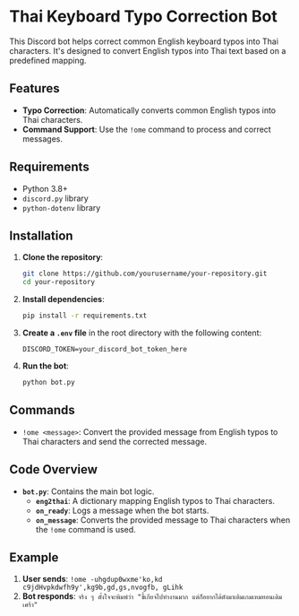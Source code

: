 # Thai Keyboard Typo Correction Bot

This Discord bot helps correct common English keyboard typos into Thai characters. It's designed to convert English typos into Thai text based on a predefined mapping.

## Features

- **Typo Correction**: Automatically converts common English typos into Thai characters.
- **Command Support**: Use the `!ome` command to process and correct messages.

## Requirements

- Python 3.8+
- `discord.py` library
- `python-dotenv` library

## Installation

1. **Clone the repository**:

    ```bash
    git clone https://github.com/yourusername/your-repository.git
    cd your-repository
    ```

2. **Install dependencies**:

    ```bash
    pip install -r requirements.txt
    ```

3. **Create a `.env` file** in the root directory with the following content:

    ```env
    DISCORD_TOKEN=your_discord_bot_token_here
    ```

4. **Run the bot**:

    ```bash
    python bot.py
    ```

## Commands

- `!ome <message>`: Convert the provided message from English typos to Thai characters and send the corrected message.

## Code Overview

- **`bot.py`**: Contains the main bot logic.
  - **`eng2thai`**: A dictionary mapping English typos to Thai characters.
  - **`on_ready`**: Logs a message when the bot starts.
  - **`on_message`**: Converts the provided message to Thai characters when the `!ome` command is used.

## Example

1. **User sends**: `!ome -uhgdup0wxme'ko,kd c9jdHvpkdwfh9y',kg9b,gd,gs,nvogfb, gLihk`
2. **Bot responds**: `จริง ๆ ตั้งใจจะพิมพ์ว่า "ขี้เกียจไปทำงานมาก แต่ก็อยากได้ตังมาเติมเกมเหมทอนเดิม เศร้า"`

